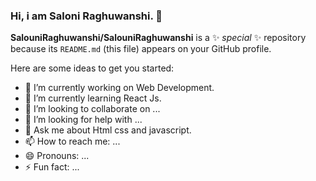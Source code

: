 ### Hi, i am Saloni Raghuwanshi. 👋


**SalouniRaghuwanshi/SalouniRaghuwanshi** is a ✨ _special_ ✨ repository because its `README.md` (this file) appears on your GitHub profile.

Here are some ideas to get you started:

- 🔭 I’m currently working on Web Development.
- 🌱 I’m currently learning React Js.
- 👯 I’m looking to collaborate on ...
- 🤔 I’m looking for help with ...
- 💬 Ask me about Html css and javascript.
- 📫 How to reach me: ...
- 😄 Pronouns: ...
- ⚡ Fun fact: ...

